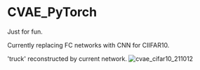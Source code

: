 # CVAE_PyTorch
Just for fun.

Currently replacing FC networks with CNN for CIIFAR10.

'truck' reconstructed by current network.
![cvae_cifar10_211012](https://user-images.githubusercontent.com/75618251/136964869-3f3b53af-3c7b-4c89-8fba-c9cb31aaa9fa.png)
